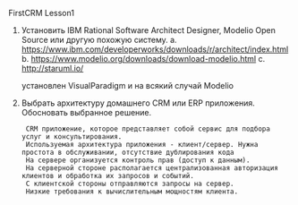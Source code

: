 FirstCRM
Lesson1
1. Установить IBM Rational Software Architect Designer, Modelio Open Source
или другую похожую систему.
a. https://www.ibm.com/developerworks/downloads/r/architect/index.html
b. https://www.modelio.org/downloads/download-modelio.html
c. http://staruml.io/

    установлен VisualParadigm и на всякий случай Modelio

2. Выбрать архитектуру домашнего CRM или ERP приложения. Обосновать выбранное решение.

        CRM приложение, которое представляет собой сервис для подбора услуг и консультирования.
        Используемая архитектура приложения - клиент/сервер. Нужна простота в обслуживании, отсутствие дублирования кода
        На сервере организуется контроль прав (доступ к данным).
        На серверной стороне располагается централизованная авторизация клиентов и обработка их запросов и событий.
        С клиентской стороны отправляются запросы на сервер.
        Низкие требования к вычислительным мощностям клиента.